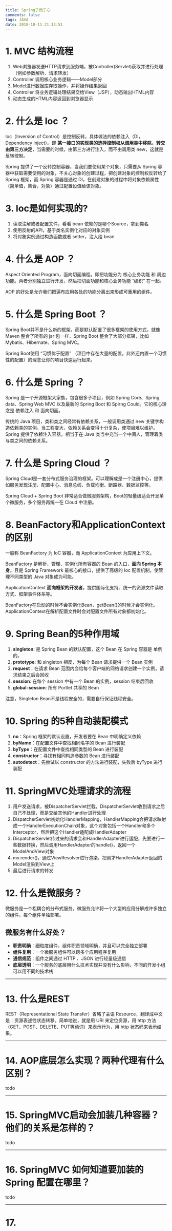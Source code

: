 ```yaml
---
title: Spring了然于心
comments: false
tags: JAVA
date: 2018-10-11 21:13:51
---
```


# 1. MVC 结构流程

1. Web浏览器发送HTTP请求到服务端，被Controller(Servlet)获取并进行处理（例如参数解析、请求转发）
2. Controller 调用核心业务逻辑——Model部分
3. Model进行数据库存取操作，并将操作结果返回
4. Controller 将业务逻辑处理结果交给View（JSP），动态输出HTML内容
5. 动态生成的HTML内容返回到浏览器显示

# 2. 什么是 Ioc ？

Ioc（Inversion of Control）是控制反转，具体做法的依赖注入（DI，Dependency Inject）。即 **某一接口的实现类的选择控制权从调用类中移除，转交由第三方决定**，当需要的时候，由第三方进行注入，而不由调用类 new，这就是反转控制。

Spring 提供了一个反转控制容器，当我们要使用某个对象，只需要从 Spring 容器中获取需要使用的对象，不关心对象的创建过程，把创建对象的控制权反转给了 Spring 框架，而 Spring 容器是通过 DI，在创建对象的过程中将对象依赖属性（简单值，集合，对象）通过配置设值给该对象。

# 3. Ioc是如何实现的?

1. 读取注解或者配置文件，看看 bean 依赖的是哪个Source，拿到类名
2. 使用反射的API，基于类名实例化对应的对象实例
3. 将对象实例通过构造函数或者 setter，注入给 bean

# 4. 什么是 AOP ？

Aspect Oriented Program，面向切面编程。即把功能分为 核心业务功能 和 周边功能。两者分别独立进行开发，然后把切面功能和核心业务功能 “编织” 在一起。

AOP 的好处是允许我们把遍布应用各处的功能分离出来形成可重用的组件。

# 5. 什么是 Spring Boot ？

Spring Boot并不是什么新的框架，而是默认配置了很多框架的使用方式，就像 Maven 整合了所有的 jar 包一样，Spring Boot 整合了大部分框架，比如Mybatis、Hibernate、Spring MVC。

Spring Boot使用 “习惯优于配置” （项目中存在大量的配置，此外还内置一个习惯性的配置）的理念让你的项目快速运行起来。

# 6. 什么是 Spring ？

Spring 是一个开源框架大家族，包含很多子项目，例如 Spring Core、Spring data、Spring Web MVC 以及最新的 Spring Boot 和 Spirng Could。它的核心理念是 依赖注入 和 面向切面。

传统的 Java 项目，类和类之间经常有依赖关系，一般调用类通过 new 关键字构造依赖类的实例。当工程变大，依赖关系会变得十分复杂，使项目难以维护。Spring 提供了依赖注入容器，相当于在 Java 类当中充当一个中间人，管理着类与类之间的依赖关系。

# 7. 什么是 Spring Cloud ？

Spring Cloud是一套分布式服务治理的框架。可以理解成是一个注册中心，提供如服务发现注册、配置中心、消息总线、负载均衡、断路器、数据监控等。

Spring Cloud + Spring Boot 非常适合做微服务架构，Boot的轻量级适合开发单个微服务，多个服务再统一在 Cloud 中注册。

# 8. BeanFactory和ApplicationContext的区别

一般称 BeanFactory 为 IoC 容器，而 ApplicationContext 为应用上下文。

BeanFactory 是解析、管理、实例化所有容器的 Bean 的入口，**面向 Spring 本身**。且是 Spring Framework 最核心的接口，提供了高级的 Ioc 配置机制，使管理不同类型的 Java 对象成为可能。

ApplicationContext **面向框架的开发者**，提供国际化支持、统一的资源文件读取方式、框架事件体系等。

BeanFactory在启动的时候不会实例化Bean，getBean()的时候才会实例化。ApplicationContext在解析配置文件时会对配置文件所有对象都初始化。

# 9. Spring Bean的5种作用域

1. **singleton**: 是 Spring Bean 的默认配置，这个 Bean 在 Spring 容器是 单例 的。
2. **prototype**: 和 singleton 相反，为每个 Bean 请求提供一个 Bean 实例
3. **request**：在请求 Bean 范围内会给每个客户端的网络请求创建一个实例，请求结束之后会回收
4. **session**: 在每个 session 中有一个 Bean 的实例，session 结束后回收
5. **global-session**: 所有 Portlet 共享的 Bean

注意，Singleton Bean不是线程安全的，需要自行保证线程安全。

# 10. Spring 的5种自动装配模式

1. **no**：Spring 框架的默认设置，开发者要在 Bean 中明确定义依赖
2. **byName**：在配置文件中查找相同名字的 Bean 进行装配
3. **byType**：在配置文件中查找相同类型的 Bean 进行装配
4. **constructor**：寻找有相同构造参数的 Bean 进行装配
5. **autodetect**：先尝试以 constructor 的方法进行装配，失败后 byType 进行装配

# 11. SpringMVC处理请求的流程
1. 用户发送请求，被DispatcherServlet拦截，DispatcherServlet收到请求之后自己不处理，而是交给其他的Handler进行处理
2. DispatcherServlet初始化HandlerMapping，HandlerMapping会把请求映射成一个HandlerExecutionChain对象，这个对象包括一个Handler和多个Interceptor，然后把这个Handler适配成HandlerAdapter
3. DispatcherServlet传过来的请求会和HandlerAdapter进行适配，先要进行一些数据转换，然后调用HandlerAdapter的handle()，返回一个ModelAndView对象
4. mv.render()，通过ViewResolver进行渲染，把刚才HandlerAdapter返回的Model渲染到View上
5. 最后进行请求的转发

# 12. 什么是微服务？

微服务是一个松耦合的分布式服务。微服务允许将一个大型的应用分解成许多独立的组件，每个组件单独部署。

## 微服务有什么好处？

- **职责明确**：细粒度组件，组件职责领域明确，并且可以完全独立部署
- **组件复用**：一个微服务组件可以跨多个应用程序复用
- **通信规范**：组件之间通过 HTTP 、JSON 进行轻量级通信
- **底层透明**：一个服务的底层用什么技术实现并没有什么影响，不同的开发小组可以用不同的技术栈

---

# 13. 什么是REST

REST（Representational State Transfer）省略了主语 Resource，翻译成中文是：资源表述性状态转移。简单地说，就是用 URI 来定位资源，用 http 方法（GET、POST、DELETE、PUT等动词）来表示行为，用 http 状态码来表示结果。

---

# 14. AOP底层怎么实现？两种代理有什么区别？

todo

---

# 15. SpringMVC启动会加装几种容器？他们的关系是怎样的？

todo

---

# 16. SpringMVC 如何知道要加装的 Spring 配置在哪里？

todo

---

# 17. 

